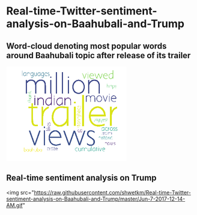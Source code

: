 # Real-time-Twitter-sentiment-analysis-on-Baahubali-and-Trump

## Word-cloud denoting most popular words around Baahubali topic after release of its trailer<br>
<img src="https://raw.githubusercontent.com/shwetkm/Real-time-Twitter-sentiment-analysis-on-Baahubali-and-Trump/master/wordcloud.png"/><br>

## Real-time sentiment analysis on Trump
<img src="https://raw.githubusercontent.com/shwetkm/Real-time-Twitter-sentiment-analysis-on-Baahubali-and-Trump/master/Jun-7-2017-12-14-AM.gif"
